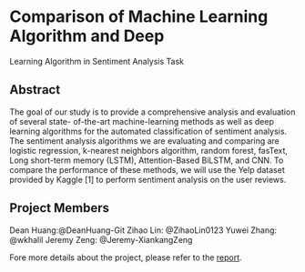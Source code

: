 # Comparison of Machine Learning Algorithm and Deep
Learning Algorithm in Sentiment Analysis Task

## Abstract
The goal of our study is to provide a comprehensive analysis and evaluation of several state-
of-the-art machine-learning methods as well as deep learning algorithms for the automated
classification of sentiment analysis. The sentiment analysis algorithms we are evaluating and
comparing are logistic regression, k-nearest neighbors algorithm, random forest, fasText, Long
short-term memory (LSTM), Attention-Based BiLSTM, and CNN. To compare the performance
of these methods, we will use the Yelp dataset provided by Kaggle [1] to perform sentiment
analysis on the user reviews.

## Project Members
Dean Huang:@DeanHuang-Git
Zihao Lin: @ZihaoLin0123
Yuwei Zhang: @wkhalil
Jeremy Zeng: @Jeremy-XiankangZeng

Fore more details about the project, please refer to the [report](https://github.com/DeanHuang-Git/Comparison-of-Machine-Learning-Algorithms-Deep-Learning-Algorithms-in-Sentiment-Analysis-/blob/master/report/Final%20Report.pdf).

